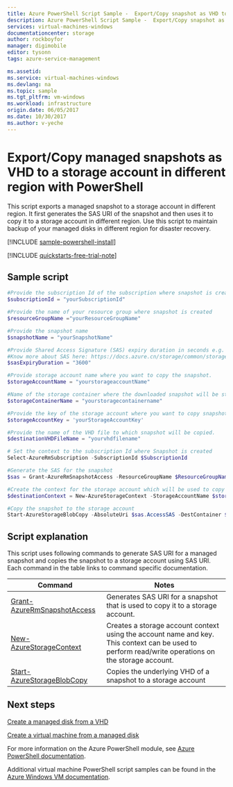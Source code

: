 ```yaml
---
title: Azure PowerShell Script Sample -  Export/Copy snapshot as VHD to a storage account in different region | Azure
description: Azure PowerShell Script Sample -  Export/Copy snapshot as VHD to a storage account in same different region
services: virtual-machines-windows
documentationcenter: storage
author: rockboyfor
manager: digimobile
editor: tysonn
tags: azure-service-management

ms.assetid:
ms.service: virtual-machines-windows
ms.devlang: na
ms.topic: sample
ms.tgt_pltfrm: vm-windows
ms.workload: infrastructure
origin.date: 06/05/2017
ms.date: 10/30/2017
ms.author: v-yeche
---
```


# Export/Copy managed snapshots as VHD to a storage account in different region with PowerShell

This script exports a managed snapshot to a storage account in different region. It first generates the SAS URI of the snapshot and then uses it to copy it to a storage account in different region. Use this script to maintain backup of your managed disks in different region for disaster recovery.  

[!INCLUDE [sample-powershell-install](../../../includes/sample-powershell-install.md)]

[!INCLUDE [quickstarts-free-trial-note](../../../includes/quickstarts-free-trial-note.md)]

## Sample script

```powershell
#Provide the subscription Id of the subscription where snapshot is created
$subscriptionId = "yourSubscriptionId"

#Provide the name of your resource group where snapshot is created
$resourceGroupName ="yourResourceGroupName"

#Provide the snapshot name 
$snapshotName = "yourSnapshotName"

#Provide Shared Access Signature (SAS) expiry duration in seconds e.g. 3600.
#Know more about SAS here: https://docs.azure.cn/storage/common/storage-dotnet-shared-access-signature-part-1
$sasExpiryDuration = "3600"

#Provide storage account name where you want to copy the snapshot. 
$storageAccountName = "yourstorageaccountName"

#Name of the storage container where the downloaded snapshot will be stored
$storageContainerName = "yourstoragecontainername"

#Provide the key of the storage account where you want to copy snapshot. 
$storageAccountKey = 'yourStorageAccountKey'

#Provide the name of the VHD file to which snapshot will be copied.
$destinationVHDFileName = "yourvhdfilename"

# Set the context to the subscription Id where Snapshot is created
Select-AzureRmSubscription -SubscriptionId $SubscriptionId

#Generate the SAS for the snapshot 
$sas = Grant-AzureRmSnapshotAccess -ResourceGroupName $ResourceGroupName -SnapshotName $SnapshotName  -DurationInSecond $sasExpiryDuration -Access Read 

#Create the context for the storage account which will be used to copy snapshot to the storage account 
$destinationContext = New-AzureStorageContext -StorageAccountName $storageAccountName -StorageAccountKey $storageAccountKey  

#Copy the snapshot to the storage account 
Start-AzureStorageBlobCopy -AbsoluteUri $sas.AccessSAS -DestContainer $storageContainerName -DestContext $destinationContext -DestBlob $destinationVHDFileName
```

## Script explanation

This script uses following commands to generate SAS URI for a managed snapshot and copies the snapshot to a storage account using SAS URI. Each command in the table links to command specific documentation.

| Command | Notes |
|---|---|
| [Grant-AzureRmSnapshotAccess](https://docs.microsoft.com/powershell/module/azurerm.compute/New-AzureRmDisk) | Generates SAS URI for a snapshot that is used to copy it to a storage account. |
| [New-AzureStorageContext](https://docs.microsoft.com/powershell/module/azure.storage/New-AzureStorageContext) | Creates a storage account context using the account name and key. This context can be used to perform read/write operations on the storage account. |
| [Start-AzureStorageBlobCopy](https://docs.microsoft.com/powershell/module/azure.storage/Start-AzureStorageBlobCopy) | Copies the underlying VHD of a snapshot to a storage account |

## Next steps

[Create a managed disk from a VHD](virtual-machines-windows-powershell-sample-create-managed-disk-from-vhd.md?toc=%2fpowershell%2fmodule%2ftoc.json)

[Create a virtual machine from a managed disk](./virtual-machines-windows-powershell-sample-create-vm-from-managed-os-disks.md?toc=%2fpowershell%2fmodule%2ftoc.json)

For more information on the Azure PowerShell module, see [Azure PowerShell documentation](https://docs.microsoft.com/powershell/azure/overview).

Additional virtual machine PowerShell script samples can be found in the [Azure Windows VM documentation](../../virtual-machines/windows/powershell-samples.md?toc=%2fvirtual-machines%2fwindows%2ftoc.json).

<!--Update_Description: update meta properties-->
